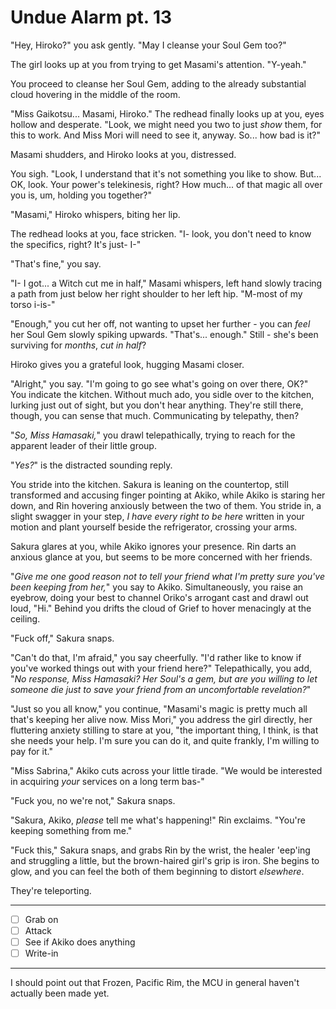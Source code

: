 # Undue Alarm pt. 13

"Hey, Hiroko?" you ask gently. "May I cleanse your Soul Gem too?"

The girl looks up at you from trying to get Masami's attention. "Y-yeah."

You proceed to cleanse her Soul Gem, adding to the already substantial cloud hovering in the middle of the room.

"Miss Gaikotsu... Masami, Hiroko." The redhead finally looks up at you, eyes hollow and desperate. "Look, we might need you two to just *show* them, for this to work. And Miss Mori will need to see it, anyway. So... how bad is it?"

Masami shudders, and Hiroko looks at you, distressed.

You sigh. "Look, I understand that it's not something you like to show. But... OK, look. Your power's telekinesis, right? How much... of that magic all over you is, um, holding you together?"

"Masami," Hiroko whispers, biting her lip.

The redhead looks at you, face stricken. "I- look, you don't need to know the specifics, right? It's just- I-"

"That's fine," you say.

"I- I got... a Witch cut me in half," Masami whispers, left hand slowly tracing a path from just below her right shoulder to her left hip. "M-most of my torso i-is-"

"Enough," you cut her off, not wanting to upset her further - you can *feel* her Soul Gem slowly spiking upwards. "That's... enough." Still - she's been surviving for *months*, *cut in half*?

Hiroko gives you a grateful look, hugging Masami closer.

"Alright," you say. "I'm going to go see what's going on over there, OK?" You indicate the kitchen. Without much ado, you sidle over to the kitchen, lurking just out of sight, but you don't hear anything. They're still there, though, you can sense that much. Communicating by telepathy, then?

"*So, Miss Hamasaki,*" you drawl telepathically, trying to reach for the apparent leader of their little group.

"*Yes?*" is the distracted sounding reply.

You stride into the kitchen. Sakura is leaning on the countertop, still transformed and accusing finger pointing at Akiko, while Akiko is staring her down, and Rin hovering anxiously between the two of them. You stride in, a slight swagger in your step, *I have every right to be here* written in your motion and plant yourself beside the refrigerator, crossing your arms.

Sakura glares at you, while Akiko ignores your presence. Rin darts an anxious glance at you, but seems to be more concerned with her friends.

"*Give me *one* good reason not to tell your friend what I'm pretty sure you've been keeping from her,*" you say to Akiko. Simultaneously, you raise an eyebrow, doing your best to channel Oriko's arrogant cast and drawl out loud, "Hi." Behind you drifts the cloud of Grief to hover menacingly at the ceiling.

"Fuck off," Sakura snaps.

"Can't do that, I'm afraid," you say cheerfully. "I'd rather like to know if you've worked things out with your friend here?" Telepathically, you add, "*No response, Miss Hamasaki? Her Soul's a gem, but are you willing to let someone die just to save your friend from an uncomfortable revelation?*"

"Just so you all know," you continue, "Masami's magic is pretty much all that's keeping her alive now. Miss Mori," you address the girl directly, her fluttering anxiety stilling to stare at you, "the important thing, I think, is that she needs your help. I'm sure you can do it, and quite frankly, I'm willing to pay for it."

"Miss Sabrina," Akiko cuts across your little tirade. "We would be interested in acquiring *your* services on a long term bas-"

"Fuck you, no we're not," Sakura snaps.

"Sakura, Akiko, *please* tell me what's happening!" Rin exclaims. "You're keeping something from me."

"Fuck this," Sakura snaps, and grabs Rin by the wrist, the healer 'eep'ing and struggling a little, but the brown-haired girl's grip is iron. She begins to glow, and you can feel the both of them beginning to distort *elsewhere*.

They're teleporting.

---

- [ ] Grab on
- [ ] Attack
- [ ] See if Akiko does anything
- [ ] Write-in

---

I should point out that Frozen, Pacific Rim, the MCU in general haven't actually been made yet.
